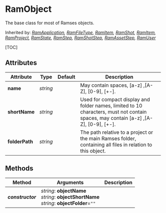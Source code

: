 # RamObject

The base class for most of Ramses objects.

Inherited by: *[RamApplication](ram_application.mf), [RamFileType](ram_filetype.md), [RamItem](ram_item.md), [RamShot](ram_shot.md), [RamItem](ram_item.md), [RamProject](ram_project.md), [RamState](ram_state.md), [RamStep](ram_step.md), [RamShotStep](ram_shotstep.md), [RamAssetStep](ram_assetstep.md), [RamUser](ram_user.md)*

[TOC]

## Attributes

| Attribute | Type | Default | Description |
| --- | --- | --- | --- |
| **name** | *string* | | May contain spaces, [a-z] ,[A-Z], [0-9], [+-]. |
| **shortName** | *string* | | Used for compact display and folder names, limited to 10 characters, must not contain spaces, may contain [a-z] ,[A-Z], [0-9], [+-]. |
| **folderPath** | *string* | | The path relative to a project or the main Ramses folder, containing all files in relation to this object. |

## Methods

| Method | Arguments | Description |
| --- | --- | --- |
| ***constructor*** | *string*: **objectName**<br />*string*: **objectShortName**<br />*string*: **objectFolder**=`""` | |